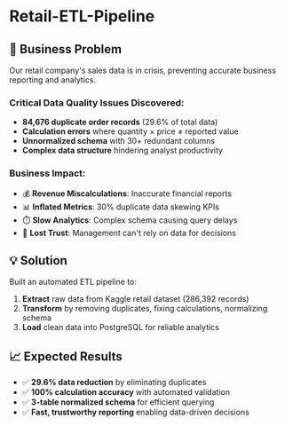 # Retail-ETL-Pipeline

## 🚨 Business Problem
Our retail company's sales data is in crisis, preventing accurate business reporting and analytics.

### Critical Data Quality Issues Discovered:
- **84,676 duplicate order records** (29.6% of total data)
- **Calculation errors** where quantity × price ≠ reported value
- **Unnormalized schema** with 30+ redundant columns
- **Complex data structure** hindering analyst productivity

### Business Impact:
- 💰 **Revenue Miscalculations**: Inaccurate financial reports
- 📊 **Inflated Metrics**: 30% duplicate data skewing KPIs  
- ⏱️ **Slow Analytics**: Complex schema causing query delays
- 🚫 **Lost Trust**: Management can't rely on data for decisions

## 💡 Solution
Built an automated ETL pipeline to:
1. **Extract** raw data from Kaggle retail dataset (286,392 records)
2. **Transform** by removing duplicates, fixing calculations, normalizing schema
3. **Load** clean data into PostgreSQL for reliable analytics

## 📈 Expected Results
- ✅ **29.6% data reduction** by eliminating duplicates  
- ✅ **100% calculation accuracy** with automated validation
- ✅ **3-table normalized schema** for efficient querying
- ✅ **Fast, trustworthy reporting** enabling data-driven decisions
